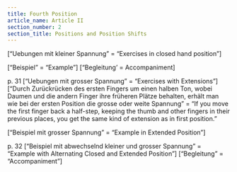 ```yaml
---
title: Fourth Position
article_name: Article II
section_number: 2
section_title: Positions and Position Shifts
---
```


[“Uebungen mit kleiner Spannung” = “Exercises in closed hand position”]

[“Beispiel” = “Example”]
[“Begleitung’ = Accompaniment]


p. 31
[“Uebungen mit grosser Spannung” = “Exercises with Extensions”]
[“Durch Zurückrücken des ersten Fingers um einen halben Ton, wobei Daumen und die andern Finger ihre früheren Plätze behalten, erhält man wie bei der ersten Position die grosse oder weite Spannung” = “If you move the first finger back a half-step, keeping the thumb and other fingers in their previous places, you get the same kind of extension as in first position.”
 
[“Beispiel mit grosser Spannung” = “Example in Extended Position”]
 

p. 32
[“Beispiel mit abwechselnd kleiner und grosser Spannung” = “Example with Alternating Closed and Extended Position”]
[“Begleitung” = “Accompaniment”]
